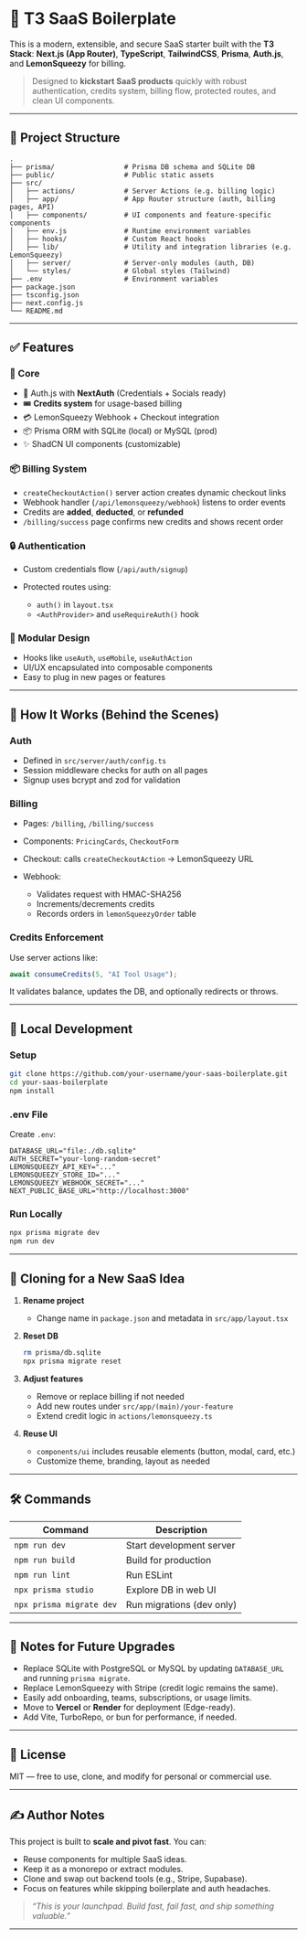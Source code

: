 # 🚀 T3 SaaS Boilerplate

This is a modern, extensible, and secure SaaS starter built with the **T3 Stack**: **Next.js (App Router)**, **TypeScript**, **TailwindCSS**, **Prisma**, **Auth.js**, and **LemonSqueezy** for billing.

> Designed to **kickstart SaaS products** quickly with robust authentication, credits system, billing flow, protected routes, and clean UI components.

---

## 📁 Project Structure

```
.
├── prisma/                 # Prisma DB schema and SQLite DB
├── public/                 # Public static assets
├── src/
│   ├── actions/            # Server Actions (e.g. billing logic)
│   ├── app/                # App Router structure (auth, billing pages, API)
│   ├── components/         # UI components and feature-specific components
│   ├── env.js              # Runtime environment variables
│   ├── hooks/              # Custom React hooks
│   ├── lib/                # Utility and integration libraries (e.g. LemonSqueezy)
│   ├── server/             # Server-only modules (auth, DB)
│   └── styles/             # Global styles (Tailwind)
├── .env                    # Environment variables
├── package.json
├── tsconfig.json
├── next.config.js
└── README.md
```

---

## ✅ Features

### 🧠 Core

* 🔐 Auth.js with **NextAuth** (Credentials + Socials ready)
* 🎟️ **Credits system** for usage-based billing
* 💳 LemonSqueezy Webhook + Checkout integration
* 📦 Prisma ORM with SQLite (local) or MySQL (prod)
* ✨ ShadCN UI components (customizable)

### 📦 Billing System

* `createCheckoutAction()` server action creates dynamic checkout links
* Webhook handler (`/api/lemonsqueezy/webhook`) listens to order events
* Credits are **added**, **deducted**, or **refunded**
* `/billing/success` page confirms new credits and shows recent order

### 🔒 Authentication

* Custom credentials flow (`/api/auth/signup`)
* Protected routes using:

  * `auth()` in `layout.tsx`
  * `<AuthProvider>` and `useRequireAuth()` hook

### 🧩 Modular Design

* Hooks like `useAuth`, `useMobile`, `useAuthAction`
* UI/UX encapsulated into composable components
* Easy to plug in new pages or features

---

## 🚧 How It Works (Behind the Scenes)

### Auth

* Defined in `src/server/auth/config.ts`
* Session middleware checks for auth on all pages
* Signup uses bcrypt and zod for validation

### Billing

* Pages: `/billing`, `/billing/success`
* Components: `PricingCards`, `CheckoutForm`
* Checkout: calls `createCheckoutAction` → LemonSqueezy URL
* Webhook:

  * Validates request with HMAC-SHA256
  * Increments/decrements credits
  * Records orders in `lemonSqueezyOrder` table

### Credits Enforcement

Use server actions like:

```ts
await consumeCredits(5, "AI Tool Usage");
```

It validates balance, updates the DB, and optionally redirects or throws.

---

## 🧪 Local Development

### Setup

```bash
git clone https://github.com/your-username/your-saas-boilerplate.git
cd your-saas-boilerplate
npm install
```

### .env File

Create `.env`:

```env
DATABASE_URL="file:./db.sqlite"
AUTH_SECRET="your-long-random-secret"
LEMONSQUEEZY_API_KEY="..."
LEMONSQUEEZY_STORE_ID="..."
LEMONSQUEEZY_WEBHOOK_SECRET="..."
NEXT_PUBLIC_BASE_URL="http://localhost:3000"
```

### Run Locally

```bash
npx prisma migrate dev
npm run dev
```

---

## 🧱 Cloning for a New SaaS Idea

1. **Rename project**

   * Change name in `package.json` and metadata in `src/app/layout.tsx`

2. **Reset DB**

   ```bash
   rm prisma/db.sqlite
   npx prisma migrate reset
   ```

3. **Adjust features**

   * Remove or replace billing if not needed
   * Add new routes under `src/app/(main)/your-feature`
   * Extend credit logic in `actions/lemonsqueezy.ts`

4. **Reuse UI**

   * `components/ui` includes reusable elements (button, modal, card, etc.)
   * Customize theme, branding, layout as needed

---

## 🛠️ Commands

| Command                  | Description               |
| ------------------------ | ------------------------- |
| `npm run dev`            | Start development server  |
| `npm run build`          | Build for production      |
| `npm run lint`           | Run ESLint                |
| `npx prisma studio`      | Explore DB in web UI      |
| `npx prisma migrate dev` | Run migrations (dev only) |

---

## 📌 Notes for Future Upgrades

* Replace SQLite with PostgreSQL or MySQL by updating `DATABASE_URL` and running `prisma migrate`.
* Replace LemonSqueezy with Stripe (credit logic remains the same).
* Easily add onboarding, teams, subscriptions, or usage limits.
* Move to **Vercel** or **Render** for deployment (Edge-ready).
* Add Vite, TurboRepo, or bun for performance, if needed.

---

## 📄 License

MIT — free to use, clone, and modify for personal or commercial use.

---

## ✍️ Author Notes

This project is built to **scale and pivot fast**. You can:

* Reuse components for multiple SaaS ideas.
* Keep it as a monorepo or extract modules.
* Clone and swap out backend tools (e.g., Stripe, Supabase).
* Focus on features while skipping boilerplate and auth headaches.

> *“This is your launchpad. Build fast, fail fast, and ship something valuable.”*

---
